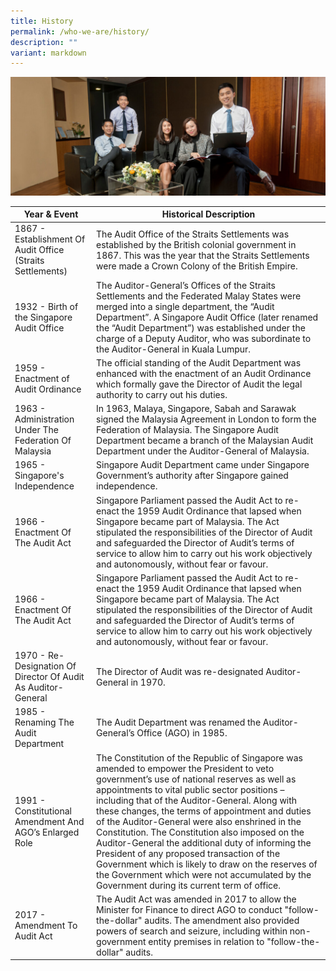 ```yaml
---
title: History
permalink: /who-we-are/history/
description: ""
variant: markdown
---
```

![](/images/PageBanner1.jpg)

| Year & Event | Historical Description | 
| -------- | -------- | 
| 1867 - Establishment Of Audit Office (Straits Settlements)  | The Audit Office of the Straits Settlements was established by the British colonial government in 1867. This was the year that the Straits Settlements were made a Crown Colony of the British Empire.  | 
|  1932 - Birth of the Singapore Audit Office  | The Auditor-General’s Offices of the Straits Settlements and the Federated Malay States were merged into a single department, the “Audit Department”. A Singapore Audit Office (later renamed the “Audit Department”) was established under the charge of a Deputy Auditor, who was subordinate to the Auditor-General in Kuala Lumpur.|
| 1959 - Enactment of Audit Ordinance  | The official standing of the Audit Department was enhanced with the enactment of an Audit Ordinance which formally gave the Director of Audit the legal authority to carry out his duties. |
| 1963 - Administration Under The Federation Of Malaysia  | In 1963, Malaya, Singapore, Sabah and Sarawak signed the Malaysia Agreement in London to form the Federation of Malaysia. The Singapore Audit Department became a branch of the Malaysian Audit Department under the Auditor-General of Malaysia. |
| 1965 - Singapore's Independence  | Singapore Audit Department came under Singapore Government’s authority after Singapore gained independence. |
| 1966 - Enactment Of The Audit Act  | Singapore Parliament passed the Audit Act to re-enact the 1959 Audit Ordinance that lapsed when Singapore became part of Malaysia. The Act stipulated the responsibilities of the Director of Audit and safeguarded the Director of Audit’s terms of service to allow him to carry out his work objectively and autonomously, without fear or favour. |
| 1966 - Enactment Of The Audit Act  | Singapore Parliament passed the Audit Act to re-enact the 1959 Audit Ordinance that lapsed when Singapore became part of Malaysia. The Act stipulated the responsibilities of the Director of Audit and safeguarded the Director of Audit’s terms of service to allow him to carry out his work objectively and autonomously, without fear or favour. |
| 1970 - Re-Designation Of Director Of Audit As Auditor-General  | The Director of Audit was re-designated Auditor-General in 1970. |
| 1985 - Renaming The Audit Department  | The Audit Department was renamed the Auditor-General’s Office (AGO) in 1985. |
| 1991 - Constitutional Amendment And AGO’s Enlarged Role  | The Constitution of the Republic of Singapore was amended to empower the President to veto government’s use of national reserves as well as appointments to vital public sector positions – including that of the Auditor-General. Along with these changes, the terms of appointment and duties of the Auditor-General were also enshrined in the Constitution. The Constitution also imposed on the Auditor-General the additional duty of informing the President of any proposed transaction of the Government which is likely to draw on the reserves of the Government which were not accumulated by the Government during its current term of office. |
| 2017 - Amendment To Audit Act  | The Audit Act was amended in 2017 to allow the Minister for Finance to direct AGO to conduct "follow-the-dollar" audits. The amendment also provided powers of search and seizure, including within non-government entity premises in relation to "follow-the-dollar" audits. |